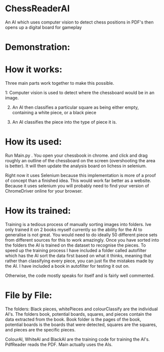 # ChessReaderAI
An AI which uses computer vision to detect chess positions in PDF's then opens up a digital board for gameplay

# Demonstration:


# How it works:

Three main parts work together to make this possible.

1: Computer vision is used to detect where the chessboard would be in an image.

2. An AI then classifies a particular square as being either empty, containing a white piece, or a black piece

3. An AI classifies the piece into the type of piece it is.

# How its used:

Run Main.py . You open your chessbook in chrome. and click and drag roughly an outline of the chessboard on the screen (overshooting the area is better). It will then update the analysis board on lichess in selenium.

Right now it uses Selenium because this implementation is more of a proof of concept than a finished idea. This would work far better as a website. Because it uses selenium you will probably need to find your version of ChromeDriver online for your browser.



# How its trained:

Training is a tedious process of manually sorting images into folders. Ive only trained it on 2 books myself currently so the ability for the AI to generalise is not great. You would need to do ideally 50 different piece sets from different sources for this to work amazingly. Once you have sorted into the folders the AI is trained on the dataset to recognise the pieces. To speed up the training process I have included a folder called autofilter which has the AI sort the data first based on what it thinks, meaning that rather than classifying every piece, you can just fix the mistakes made by the AI. I have included a book in autofilter for testing it out on. 

Otherwise, the code mostly speaks for itself and is fairly well commented. 

# File by File:
The folders: Black pieces, whitePieces and colourClassify are the individual AI's. The folders book, potential boards, squares, and pieces contain the data extracted from the book. Book folder is the pages of the book, potential boards is the boards that were detected, squares are the squares, and pieces are the specific pieces.

ColourAI, WhiteAI and BlackAI are the training code for training the AI's. PdfReader reads the PDF. Main actually uses the AIs. 
